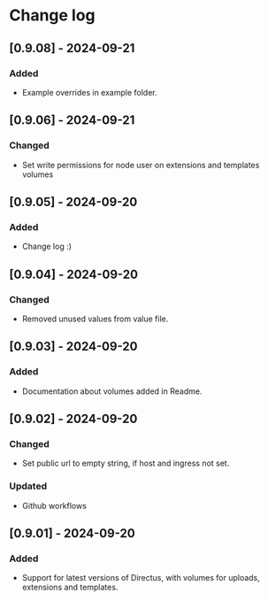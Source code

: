 # Change log

## [0.9.08] - 2024-09-21

### Added

- Example overrides in example folder.

## [0.9.06] - 2024-09-21

### Changed

- Set write permissions for node user on extensions and templates volumes

## [0.9.05] - 2024-09-20

### Added

- Change log :)

## [0.9.04] - 2024-09-20

### Changed

- Removed unused values from value file.

## [0.9.03] - 2024-09-20

### Added

- Documentation about volumes added in Readme.

## [0.9.02] - 2024-09-20

### Changed

- Set public url to empty string, if host and ingress not set.

### Updated

- Github workflows

## [0.9.01] - 2024-09-20

### Added

- Support for latest versions of Directus, with volumes for uploads, extensions and templates.
